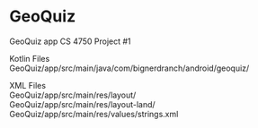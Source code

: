 # GeoQuiz
GeoQuiz app CS 4750 Project #1

Kotlin Files\
  GeoQuiz/app/src/main/java/com/bignerdranch/android/geoquiz/
  
XML Files\
  GeoQuiz/app/src/main/res/layout/\
  GeoQuiz/app/src/main/res/layout-land/\
  GeoQuiz/app/src/main/res/values/strings.xml
